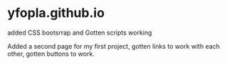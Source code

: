 # yfopla.github.io

added CSS bootsrrap and Gotten scripts working

Added a second page for my first project, gotten links to work with each other, gotten buttons to work.


